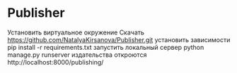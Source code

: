 # Publisher
Установить виртуальное окружение
Скачать https://github.com/NatalyaKirsanova/Publisher.git
установить зависимости pip install -r requirements.txt
запустить локальный сервер python manage.py runserver
издательства откроются http://localhost:8000/publishing/
